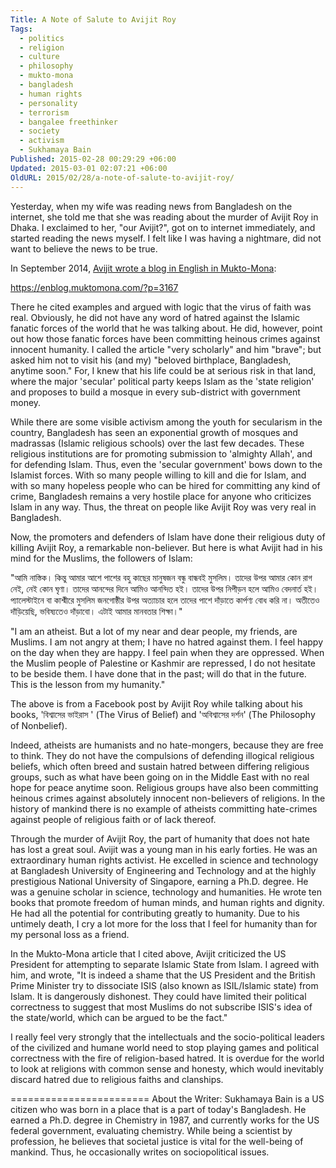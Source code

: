 ```yaml
---
Title: A Note of Salute to Avijit Roy
Tags:
  - politics
  - religion
  - culture
  - philosophy
  - mukto-mona
  - bangladesh
  - human rights
  - personality
  - terrorism
  - bangalee freethinker
  - society
  - activism
  - Sukhamaya Bain
Published: 2015-02-28 00:29:29 +06:00
Updated: 2015-03-01 02:07:21 +06:00
OldURL: 2015/02/28/a-note-of-salute-to-avijit-roy/
---
```


Yesterday, when my wife was reading news from Bangladesh on the internet, she told me that she was reading about the murder of Avijit Roy in Dhaka. I exclaimed to her, "our Avijit?", got on to internet immediately, and started reading the news myself. I felt like I was having a nightmare, did not want to believe the news to be true.

In September 2014, <a href="https://enblog.muktomona.com/?p=3167">Avijit wrote a blog in English in Mukto-Mona</a>:

https://enblog.muktomona.com/?p=3167

There he cited examples and argued with logic that the virus of faith was real. Obviously, he did not have any word of hatred against the Islamic fanatic forces of the world that he was talking about. He did, however, point out how those fanatic forces have been committing heinous crimes against innocent humanity. I called the article "very scholarly" and him "brave"; but asked him not to visit his (and my) "beloved birthplace, Bangladesh, anytime soon." For, I knew that his life could be at serious risk in that land, where the major 'secular' political party keeps Islam as the 'state religion' and proposes to build a mosque in every sub-district with government money.

While there are some visible activism among the youth for secularism in the country, Bangladesh has seen an exponential growth of mosques and madrassas (Islamic religious schools) over the last few decades. These religious institutions are for promoting submission to 'almighty Allah', and for defending Islam. Thus, even the 'secular government' bows down to the Islamist forces. With so many people willing to kill and die for Islam, and with so many hopeless people who can be hired for committing any kind of crime, Bangladesh remains a very hostile place for anyone who criticizes Islam in any way. Thus, the threat on people like Avijit Roy was very real in Bangladesh.

Now, the promoters and defenders of Islam have done their religious duty of killing Avijit Roy, a remarkable non-believer. But here is what Avijit had in his mind for the Muslims, the followers of Islam:

"আমি নাস্তিক। কিন্তু আমার আশে পাশের বহু কাছের মানুষজন বন্ধু বান্ধবই মুসলিম। তাদের উপর আমার কোন রাগ নেই, নেই কোন ঘৃণা। তাদের আনন্দের দিনে আমিও আনন্দিত হই। তাদের উপর নিপীড়ন হলে আমিও বেদনার্ত হই। প্যালেস্টাইনে বা কাশ্মীরে মুসলিম জনগোষ্ঠীর উপর অত্যাচার হলে তাদের পাশে দাঁড়াতে কার্পণ্য বোধ করি না। অতীতেও দাঁড়িয়েছি, ভবিষ্যতেও দাঁড়াবো। এটাই আমার মানবতার শিক্ষা।"

"I am an atheist. But a lot of my near and dear people, my friends, are Muslims. I am not angry at them; I have no hatred against them. I feel happy on the day when they are happy. I feel pain when they are oppressed. When the Muslim people of Palestine or Kashmir are repressed, I do not hesitate to be beside them. I have done that in the past; will do that in the future. This is the lesson from my humanity."

The above is from a Facebook post by Avijit Roy while talking about his books, 'বিশ্বাসের ভাইরাস ' (The Virus of Belief) and 'অবিশ্বাসের দর্শন' (The Philosophy of Nonbelief).

Indeed, atheists are humanists and no hate-mongers, because they are free to think. They do not have the compulsions of defending illogical religious beliefs, which often breed and sustain hatred between differing religious groups, such as what have been going on in the Middle East with no real hope for peace anytime soon. Religious groups have also been committing heinous crimes against absolutely innocent non-believers of religions. In the history of mankind there is no example of atheists committing hate-crimes against people of religious faith or of lack thereof.

Through the murder of Avijit Roy, the part of humanity that does not hate has lost a great soul. Avijit was a young man in his early forties. He was an extraordinary human rights activist. He excelled in science and technology at Bangladesh University of Engineering and Technology and at the highly prestigious National University of Singapore, earning a Ph.D. degree. He was a genuine scholar in science, technology and humanities. He wrote ten books that promote freedom of human minds, and human rights and dignity. He had all the potential for contributing greatly to humanity. Due to his untimely death, I cry a lot more for the loss that I feel for humanity than for my personal loss as a friend.

In the Mukto-Mona article that I cited above, Avijit criticized the US President for attempting to separate Islamic State from Islam. I agreed with him, and wrote, "It is indeed a shame that the US President and the British Prime Minister try to dissociate ISIS (also known as ISIL/Islamic state) from Islam. It is dangerously dishonest. They could have limited their political correctness to suggest that most Muslims do not subscribe ISIS's idea of the state/world, which can be argued to be the fact."

I really feel very strongly that the intellectuals and the socio-political leaders of the civilized and humane world need to stop playing games and political correctness with the fire of religion-based hatred. It is overdue for the world to look at religions with common sense and honesty, which would inevitably discard hatred due to religious faiths and clanships.

========================
About the Writer: Sukhamaya Bain is a US citizen who was born in a place that is a part of today's Bangladesh. He earned a Ph.D. degree in Chemistry in 1987, and currently works for the US federal government, evaluating chemistry. While being a scientist by profession, he believes that societal justice is vital for the well-being of mankind. Thus, he occasionally writes on sociopolitical issues.

